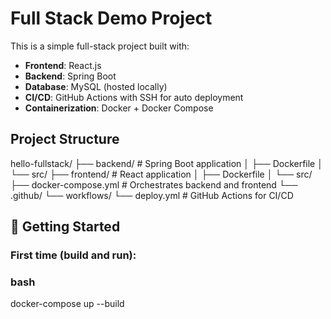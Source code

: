 # Full Stack Demo Project

This is a simple full-stack project built with:

- **Frontend**: React.js  
- **Backend**: Spring Boot  
- **Database**: MySQL (hosted locally)  
- **CI/CD**: GitHub Actions with SSH for auto deployment  
- **Containerization**: Docker + Docker Compose  

## Project Structure

hello-fullstack/
├── backend/ # Spring Boot application
│ ├── Dockerfile
│ └── src/
├── frontend/ # React application
│ ├── Dockerfile
│ └── src/
├── docker-compose.yml # Orchestrates backend and frontend
└── .github/
└── workflows/
└── deploy.yml # GitHub Actions for CI/CD

## 🐳 Getting Started

### First time (build and run):

### bash
docker-compose up --build